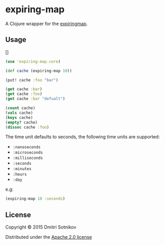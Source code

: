 # expiring-map
A Clojure wrapper for the [expiringmap](https://github.com/jhalterman/expiringmap).

## Usage

[]

```clojure
(use 'expiring-map.core)

(def cache (expiring-map 10))

(put! cache :foo "bar")

(get cache :bar)
(get cache :foo)
(get cache :bar "defualt")

(count cache)
(vals cache)
(keys cache)
(empty? cache)
(dissoc cache :foo)
```

The time unit defaults to seconds, the following time units are supported:

* `:nanoseconds`
* `:microseconds`
* `:milliseconds`
* `:seconds`
* `:minutes`
* `:hours`
* `:day`

e.g:

```clojure
(expiring-map 10 :seconds)
```

## License

Copyright © 2015 Dmitri Sotnikov

Distributed under the [Apache 2.0 license](https://www.apache.org/licenses/LICENSE-2.0.html)
